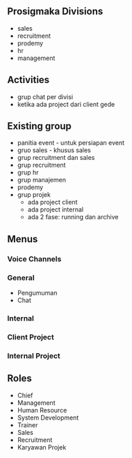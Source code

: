 ## Prosigmaka Divisions
- sales
- recruitment
- prodemy
- hr
- management

## Activities
- grup chat per divisi
- ketika ada project dari client gede 

## Existing group
- panitia event - untuk persiapan event
- gruo sales - khusus sales
- grup recruitment dan sales
- grup recruitment
- grup hr
- grup manajemen
- prodemy
- grup projek
	- ada project client
	- ada project internal
	- ada 2 fase: running dan archive

## Menus

### Voice Channels


### General
- Pengumuman
- Chat 


### Internal



### Client Project


### Internal Project


## Roles
- Chief
- Management
- Human Resource
- System Development
- Trainer
- Sales
- Recruitment
- Karyawan Projek